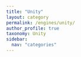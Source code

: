 ```yaml
---
title: "Unity"
layout: category
permalink: /engines/unity/
author_profile: true
taxonomy: Unity
sidebar:
  nav: "categories"
---
```

